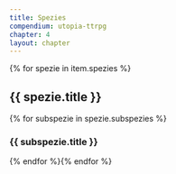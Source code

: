 ```yaml
---
title: Spezies
compendium: utopia-ttrpg
chapter: 4
layout: chapter
---
```

{% for spezie in item.spezies %}
## {{ spezie.title }}
{% for subspezie in spezie.subspezies %}
### {{ subspezie.title }}
{% endfor %}{% endfor %}